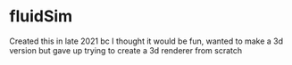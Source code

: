 # fluidSim

Created this in late 2021 bc I thought it would be fun, wanted to make a 3d version but gave up trying to create a 3d renderer from scratch 
